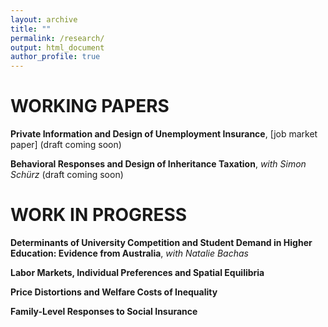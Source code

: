 ```yaml
---
layout: archive
title: ""
permalink: /research/
output: html_document
author_profile: true
---
```


# WORKING PAPERS

**Private Information and Design of Unemployment Insurance**, [job market paper] (draft coming soon)

**Behavioral Responses and Design of Inheritance Taxation**, *with Simon Schürz* (draft coming soon) 


# WORK IN PROGRESS

**Determinants of University Competition and Student Demand in Higher Education: Evidence from Australia**, *with Natalie Bachas*

**Labor Markets, Individual Preferences and Spatial Equilibria**

**Price Distortions and Welfare Costs of Inequality**

**Family-Level Responses to Social Insurance**
